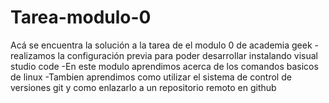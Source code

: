 # Tarea-modulo-0
Acá se encuentra la solución a la tarea de el modulo 0 de academia geek
-realizamos la configuración previa para poder desarrollar instalando visual studio code
-En este modulo aprendimos acerca de los comandos basicos de linux 
-Tambien aprendimos como utilizar el sistema de control de versiones git y como enlazarlo a un repositorio remoto en github
